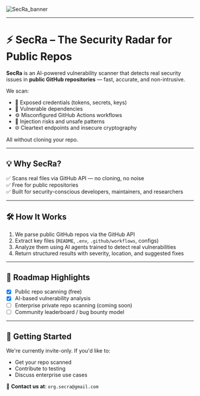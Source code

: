 ![SecRa_banner](https://github.com/user-attachments/assets/f9dabc89-fccd-45c8-a590-fcd127658a2e)

---

# ⚡ SecRa – The Security Radar for Public Repos

**SecRa** is an AI-powered vulnerability scanner that detects real security issues in **public GitHub repositories** — fast, accurate, and non-intrusive.

We scan:
- 🔑 Exposed credentials (tokens, secrets, keys)
- 🧪 Vulnerable dependencies
- ⚙️ Misconfigured GitHub Actions workflows
- 🚨 Injection risks and unsafe patterns
- 🌐 Cleartext endpoints and insecure cryptography

All without cloning your repo.

---

## 💡 Why SecRa?

✅ Scans real files via GitHub API — no cloning, no noise  
✅ Free for public repositories  
✅ Built for security-conscious developers, maintainers, and researchers  

---

## 🛠️ How It Works

1. We parse public GitHub repos via the GitHub API  
2. Extract key files (`README`, `.env`, `.github/workflows`, configs)  
3. Analyze them using AI agents trained to detect real vulnerabilities  
4. Return structured results with severity, location, and suggested fixes  

---

## 📌 Roadmap Highlights

- [x] Public repo scanning (free)
- [x] AI-based vulnerability analysis
- [ ] Enterprise private repo scanning (coming soon)
- [ ] Community leaderboard / bug bounty model

---

## 🚀 Getting Started

We're currently invite-only. If you'd like to:
- Get your repo scanned
- Contribute to testing
- Discuss enterprise use cases

📩 **Contact us at**: `org.secra@gmail.com`  
